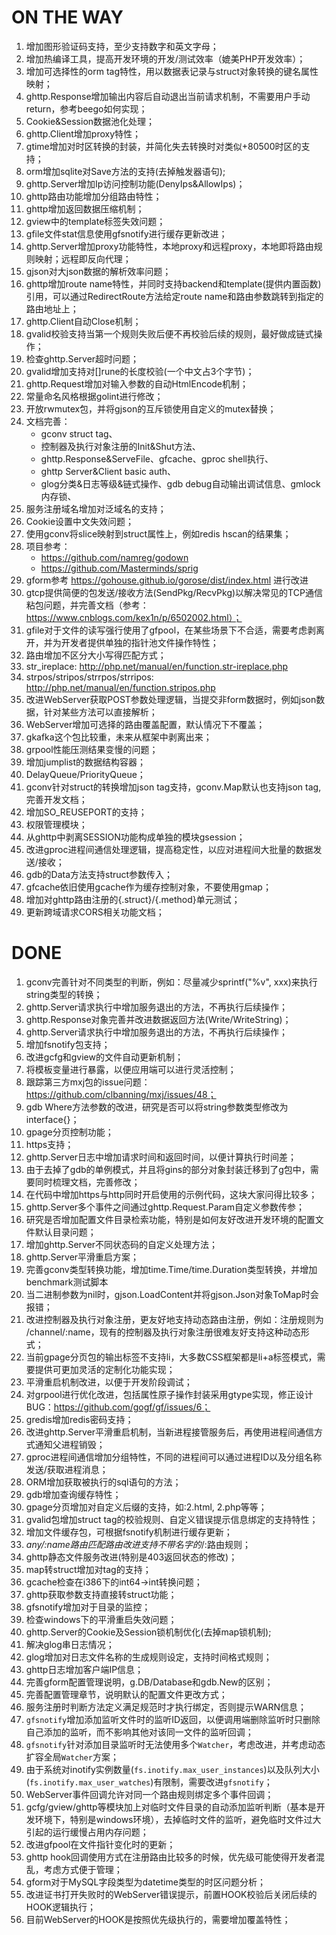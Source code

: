 # ON THE WAY
1. 增加图形验证码支持，至少支持数字和英文字母；
1. 增加热编译工具，提高开发环境的开发/测试效率（媲美PHP开发效率）；
1. 增加可选择性的orm tag特性，用以数据表记录与struct对象转换的键名属性映射；
1. ghttp.Response增加输出内容后自动退出当前请求机制，不需要用户手动return，参考beego如何实现；
1. Cookie&Session数据池化处理；
1. ghttp.Client增加proxy特性；
1. gtime增加对时区转换的封装，并简化失去转换时对类似+80500时区的支持；
1. orm增加sqlite对Save方法的支持(去掉触发器语句);
1. ghttp.Server增加Ip访问控制功能(DenyIps&AllowIps)；
1. ghttp路由功能增加分组路由特性；
1. ghttp增加返回数据压缩机制；
1. gview中的template标签失效问题；
1. gfile文件stat信息使用gfsnotify进行缓存更新改进；
1. ghttp.Server增加proxy功能特性，本地proxy和远程proxy，本地即将路由规则映射；远程即反向代理；
1. gjson对大json数据的解析效率问题；
1. ghttp增加route name特性，并同时支持backend和template(提供内置函数)引用，可以通过RedirectRoute方法给定route name和路由参数跳转到指定的路由地址上；
1. ghttp.Client自动Close机制；
1. gvalid校验支持当第一个规则失败后便不再校验后续的规则，最好做成链式操作；
1. 检查ghttp.Server超时问题；
1. gvalid增加支持对[]rune的长度校验(一个中文占3个字节)；
1. ghttp.Request增加对输入参数的自动HtmlEncode机制；
1. 常量命名风格根据golint进行修改；
1. 开放rwmutex包，并将gjson的互斥锁使用自定义的mutex替换；
1. 文档完善：
    - gconv struct tag、
    - 控制器及执行对象注册的Init&Shut方法、
    - ghttp.Response&ServeFile、gfcache、gproc shell执行、
    - ghttp Server&Client basic auth、
    - glog分类&日志等级&链式操作、gdb debug自动输出调试信息、gmlock内存锁、
1. 服务注册域名增加对泛域名的支持；
1. Cookie设置中文失效问题；
1. 使用gconv将slice映射到struct属性上，例如redis hscan的结果集；
1. 项目参考：
    - https://github.com/namreg/godown
    - https://github.com/Masterminds/sprig
1. gform参考 https://gohouse.github.io/gorose/dist/index.html 进行改进
1. gtcp提供简便的包发送/接收方法(SendPkg/RecvPkg)以解决常见的TCP通信粘包问题，并完善文档（参考：https://www.cnblogs.com/kex1n/p/6502002.html）；
1. gfile对于文件的读写强行使用了gfpool，在某些场景下不合适，需要考虑剥离开，并为开发者提供单独的指针池文件操作特性；
1. 路由增加不区分大小写得匹配方式；
1. str_ireplace: http://php.net/manual/en/function.str-ireplace.php
1. strpos/stripos/strrpos/strripos: http://php.net/manual/en/function.stripos.php
1. 改进WebServer获取POST参数处理逻辑，当提交非form数据时，例如json数据，针对某些方法可以直接解析；
1. WebServer增加可选择的路由覆盖配置，默认情况下不覆盖；
1. gkafka这个包比较重，未来从框架中剥离出来；
1. grpool性能压测结果变慢的问题；
1. 增加jumplist的数据结构容器；
1. DelayQueue/PriorityQueue；
1. gconv针对struct的转换增加json tag支持，gconv.Map默认也支持json tag, 完善开发文档；
1. 增加SO_REUSEPORT的支持；
1. 权限管理模块；
1. 从ghttp中剥离SESSION功能构成单独的模块gsession；
1. 改进gproc进程间通信处理逻辑，提高稳定性，以应对进程间大批量的数据发送/接收；
1. gdb的Data方法支持struct参数传入；
1. gfcache依旧使用gcache作为缓存控制对象，不要使用gmap；
1. 增加对ghttp路由注册的{.struct}/{.method}单元测试；
1. 更新跨域请求CORS相关功能文档；



# DONE
1.  gconv完善针对不同类型的判断，例如：尽量减少sprintf("%v", xxx)来执行string类型的转换；
2.  ghttp.Server请求执行中增加服务退出的方法，不再执行后续操作；
3.  ghttp.Response对象完善并改进数据返回方法(Write/WriteString)；
4.  ghttp.Server请求执行中增加服务退出的方法，不再执行后续操作；
5.  增加fsnotify包支持；
6.  改进gcfg和gview的文件自动更新机制；
7.  将模板变量进行暴露，以便应用端可以进行灵活控制；
8.  跟踪第三方mxj包的issue问题：https://github.com/clbanning/mxj/issues/48；
9.  gdb Where方法参数的改进，研究是否可以将string参数类型修改为interface{}；
10. gpage分页控制功能；
11. https支持；
12. ghttp.Server日志中增加请求时间和返回时间，以便计算执行时间差；
13. 由于去掉了gdb的单例模式，并且将gins的部分对象封装迁移到了g包中，需要同时梳理文档，完善修改；
14. 在代码中增加https与http同时开启使用的示例代码，这块大家问得比较多；
15. ghttp.Server多个事件之间通过ghttp.Request.Param自定义参数传参；
16. 研究是否增加配置文件目录检索功能，特别是如何友好改进开发环境的配置文件默认目录问题；
17. 增加ghttp.Server不同状态码的自定义处理方法；
18. ghttp.Server平滑重启方案；
19. 完善gconv类型转换功能，增加time.Time/time.Duration类型转换，并增加benchmark测试脚本
20. 当二进制参数为nil时，gjson.LoadContent并将gjson.Json对象ToMap时会报错；
21. 改进控制器及执行对象注册，更友好地支持动态路由注册，例如：注册规则为 /channel/:name，现有的控制器及执行对象注册很难友好支持这种动态形式；
22. 当前gpage分页包的输出标签不支持li，大多数CSS框架都是li+a标签模式，需要提供可更加灵活的定制化功能实现；
23. 平滑重启机制改进，以便于开发阶段调试；
24. 对grpool进行优化改进，包括属性原子操作封装采用gtype实现，修正设计BUG：https://github.com/gogf/gf/issues/6；
25. gredis增加redis密码支持；
26. 改进ghttp.Server平滑重启机制，当新进程接管服务后，再使用进程间通信方式通知父进程销毁；
27. gproc进程间通信增加分组特性，不同的进程间可以通过进程ID以及分组名称发送/获取进程消息；
28. ORM增加获取被执行的sql语句的方法；
29. gdb增加查询缓存特性；
30. gpage分页增加对自定义后缀的支持，如:2.html, 2.php等等；
31. gvalid包增加struct tag的校验规则、自定义错误提示信息绑定的支持特性；
32. 增加文件缓存包，可根据fsnotify机制进行缓存更新；
33. *any/:name路由匹配路由改进支持不带名字的*/:路由规则；
34. ghttp静态文件服务改进(特别是403返回状态的修改)；
35. map转struct增加对tag的支持；
36. gcache检查在i386下的int64->int转换问题；
37. ghttp获取参数支持直接转struct功能；
38. gfsnotify增加对于目录的监控；
39. 检查windows下的平滑重启失效问题；
40. ghttp.Server的Cookie及Session锁机制优化(去掉map锁机制);
41. 解决glog串日志情况；
42. glog增加对日志文件名称的生成规则设定，支持时间格式规则；
43. ghttp日志增加客户端IP信息；
44. 完善gform配置管理说明，g.DB/Database和gdb.New的区别；
1. 完善配置管理章节，说明默认的配置文件更改方式；
1. 服务注册时判断方法定义满足规范时才执行绑定，否则提示WARN信息；
1. `gfsnotify`增加添加监听文件时的监听ID返回，以便调用端删除监听时只删除自己添加的监听，而不影响其他对该同一文件的监听回调；
1. `gfsnotify`针对添加目录监听时无法使用多个`Watcher`，考虑改进，并考虑动态扩容全局`Watcher`方案；
1. 由于系统对inotify实例数量(`fs.inotify.max_user_instances`)以及队列大小(`fs.inotify.max_user_watches`)有限制，需要改进`gfsnotify`；
1. WebServer事件回调允许对同一个路由规则绑定多个事件回调；
1. gcfg/gview/ghttp等模块加上对临时文件目录的自动添加监听判断（基本是开发环境下，特别是windows环境），去掉临时文件的监听，避免临时文件过大引起的运行缓慢占用内存问题；
1. 改进gfpool在文件指针变化时的更新；
1. ghttp hook回调使用方式在注册路由比较多的时候，优先级可能使得开发者混乱，考虑方式便于管理；
1. gform对于MySQL字段类型为datetime类型的时区问题分析；
1. 改进证书打开失败时的WebServer错误提示，前置HOOK校验后关闭后续的HOOK逻辑执行；
1. 目前WebServer的HOOK是按照优先级执行的，需要增加覆盖特性；


